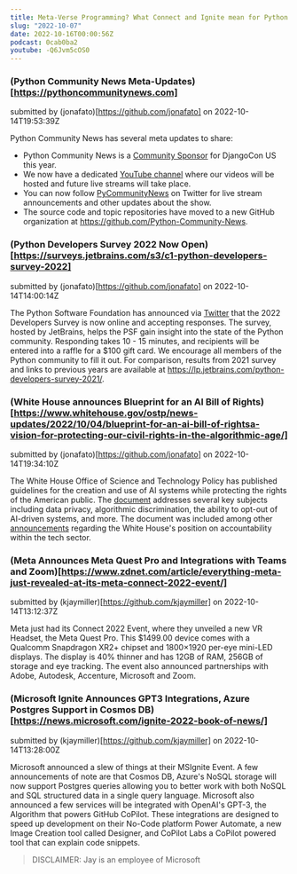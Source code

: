 ```yaml
---
title: Meta-Verse Programming? What Connect and Ignite mean for Python Professionals
slug: "2022-10-07"
date: 2022-10-16T00:00:56Z
podcast: 0cab0ba2
youtube: -Q6Jvm5cOS0
---
```



### (Python Community News Meta-Updates)[https://pythoncommunitynews.com]

submitted by (jonafato)[https://github.com/jonafato] on 2022-10-14T19:53:39Z

Python Community News has several meta updates to share:
- Python Community News is a [Community Sponsor](https://2022.djangocon.us/sponsors/) for DjangoCon US this year.
- We now have a dedicated [YouTube channel](https://www.youtube.com/channel/UCA8N-T_aEhHLzwwn47K-UFw) where our videos will be hosted and future live streams will take place.
- You can now follow [PyCommunityNews](https://twitter.com/PyCommunityNews) on Twitter for live stream announcements and other updates about the show.
- The source code and topic repositories have moved to a new GitHub organization at https://github.com/Python-Community-News.


### (Python Developers Survey 2022 Now Open)[https://surveys.jetbrains.com/s3/c1-python-developers-survey-2022]

submitted by (jonafato)[https://github.com/jonafato] on 2022-10-14T14:00:14Z

The Python Software Foundation has announced via [Twitter](https://twitter.com/ThePSF/status/1580668956154527745) that the 2022 Developers Survey is now online and accepting responses. The survey, hosted by JetBrains, helps the PSF gain insight into the state of the Python community. Responding takes 10 - 15 minutes, and recipients will be entered into a raffle for a $100 gift card. We encourage all members of the Python community to fill it out. For comparison, results from 2021 survey and links to previous years are available at https://lp.jetbrains.com/python-developers-survey-2021/.


### (White House announces Blueprint for an AI Bill of Rights)[https://www.whitehouse.gov/ostp/news-updates/2022/10/04/blueprint-for-an-ai-bill-of-rightsa-vision-for-protecting-our-civil-rights-in-the-algorithmic-age/]

submitted by (jonafato)[https://github.com/jonafato] on 2022-10-14T19:34:10Z

The White House Office of Science and Technology Policy has published guidelines for the creation and use of AI systems while protecting the rights of the American public. The [document](https://www.whitehouse.gov/ostp/ai-bill-of-rights/) addresses several key subjects including data privacy, algorithmic discrimination, the ability to opt-out of AI-driven systems, and more. The document was included among other [announcements](https://www.whitehouse.gov/ostp/news-updates/2022/10/04/fact-sheet-biden-harris-administration-announces-key-actions-to-advance-tech-accountability-and-protect-the-rights-of-the-american-public/) regarding the White House's position on accountability within the tech sector.


### (Meta Announces Meta Quest Pro and Integrations with Teams and Zoom)[https://www.zdnet.com/article/everything-meta-just-revealed-at-its-meta-connect-2022-event/]

submitted by (kjaymiller)[https://github.com/kjaymiller] on 2022-10-14T13:12:37Z

Meta just had its Connect 2022 Event, where they unveiled a new VR Headset, the Meta Quest Pro. This $1499.00 device comes with a Qualcomm Snapdragon XR2+ chipset and 1800×1920 per-eye mini-LED displays. The display is 40% thinner and has 12GB of RAM, 256GB of storage and eye tracking.
The event also announced partnerships with Adobe, Autodesk, Accenture, Microsoft and Zoom.


### (Microsoft Ignite Announces GPT3 Integrations, Azure Postgres Support in Cosmos DB)[https://news.microsoft.com/ignite-2022-book-of-news/]

submitted by (kjaymiller)[https://github.com/kjaymiller] on 2022-10-14T13:28:00Z

Microsoft announced a slew of things at their MSIgnite Event.
A few announcements of note are that Cosmos DB, Azure's NoSQL storage will now support Postgres queries allowing you to better work with both NoSQL and SQL structured data in a single query language.
Microsoft also announced a few services will be integrated with OpenAI's GPT-3, the Algorithm that powers GitHub CoPilot. These integrations are designed to speed up development on their No-Code platform Power Automate, a new Image Creation tool called Designer, and CoPilot Labs a CoPilot powered tool that can explain code snippets.
> DISCLAIMER: Jay is an employee of Microsoft

